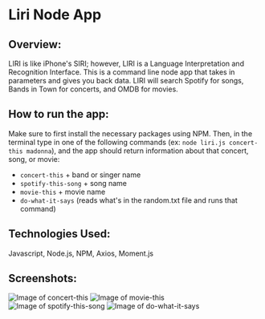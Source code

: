 # Liri Node App

## Overview:
LIRI is like iPhone's SIRI; however, LIRI is a Language Interpretation and Recognition Interface. 
This is a command line node app that takes in parameters and gives you back data.
LIRI will search Spotify for songs, Bands in Town for concerts, and OMDB for movies.
## How to run the app:
Make sure to first install the necessary packages using NPM. Then, in the terminal type in one of the following commands (ex: `node liri.js concert-this madonna`), and the app should return information about that concert, song, or movie:
* `concert-this` + band or singer name
* `spotify-this-song` + song name
* `movie-this` + movie name
* `do-what-it-says` (reads what's in the random.txt file and runs that command)
## Technologies Used:
Javascript, Node.js, NPM, Axios, Moment.js
## Screenshots:
![Image of concert-this](../images.1-concert-this.png)
![Image of movie-this](../images/2-movie-this.png) 
![Image of spotify-this-song](../images/3-spotify-this-song.png)
![Image of do-what-it-says](../images/4-do-what-it-says.png)


